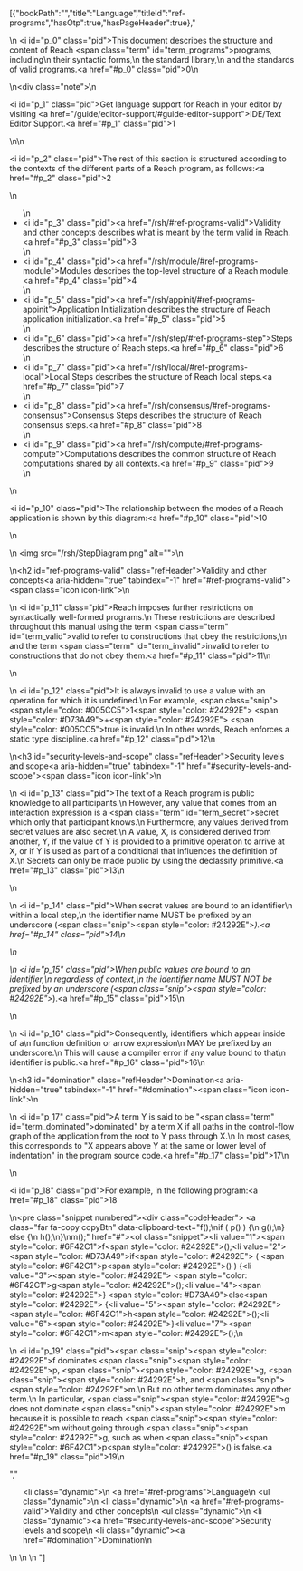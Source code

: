 [{"bookPath":"","title":"Language","titleId":"ref-programs","hasOtp":true,"hasPageHeader":true},"<p>\n  <i id=\"p_0\" class=\"pid\"></i>This document describes the structure and content of Reach <span class=\"term\" id=\"term_programs\">programs</span>, including\n  their syntactic forms,\n  the standard library,\n  and the standards of valid programs.<a href=\"#p_0\" class=\"pid\">0</a>\n</p>\n<div class=\"note\">\n  <p><i id=\"p_1\" class=\"pid\"></i>Get language support for Reach in your editor by visiting <a href=\"/guide/editor-support/#guide-editor-support\">IDE/Text Editor Support</a>.<a href=\"#p_1\" class=\"pid\">1</a></p>\n</div>\n<p><i id=\"p_2\" class=\"pid\"></i>The rest of this section is structured according to the contexts of the different parts of a Reach program, as follows:<a href=\"#p_2\" class=\"pid\">2</a></p>\n<ul>\n  <li><i id=\"p_3\" class=\"pid\"></i><a href=\"/rsh/#ref-programs-valid\">Validity and other concepts</a> describes what is meant by the term valid in Reach.<a href=\"#p_3\" class=\"pid\">3</a></li>\n  <li><i id=\"p_4\" class=\"pid\"></i><a href=\"/rsh/module/#ref-programs-module\">Modules</a> describes the top-level structure of a Reach module.<a href=\"#p_4\" class=\"pid\">4</a></li>\n  <li><i id=\"p_5\" class=\"pid\"></i><a href=\"/rsh/appinit/#ref-programs-appinit\">Application Initialization</a> describes the structure of Reach application initialization.<a href=\"#p_5\" class=\"pid\">5</a></li>\n  <li><i id=\"p_6\" class=\"pid\"></i><a href=\"/rsh/step/#ref-programs-step\">Steps</a> describes the structure of Reach steps.<a href=\"#p_6\" class=\"pid\">6</a></li>\n  <li><i id=\"p_7\" class=\"pid\"></i><a href=\"/rsh/local/#ref-programs-local\">Local Steps</a> describes the structure of Reach local steps.<a href=\"#p_7\" class=\"pid\">7</a></li>\n  <li><i id=\"p_8\" class=\"pid\"></i><a href=\"/rsh/consensus/#ref-programs-consensus\">Consensus Steps</a> describes the structure of Reach consensus steps.<a href=\"#p_8\" class=\"pid\">8</a></li>\n  <li><i id=\"p_9\" class=\"pid\"></i><a href=\"/rsh/compute/#ref-programs-compute\">Computations</a> describes the common structure of Reach computations shared by all contexts.<a href=\"#p_9\" class=\"pid\">9</a></li>\n</ul>\n<p><i id=\"p_10\" class=\"pid\"></i>The relationship between the modes of a Reach application is shown by this diagram:<a href=\"#p_10\" class=\"pid\">10</a></p>\n<p>\n  <img src=\"/rsh/StepDiagram.png\" alt=\"\">\n</p>\n<h2 id=\"ref-programs-valid\" class=\"refHeader\">Validity and other concepts<a aria-hidden=\"true\" tabindex=\"-1\" href=\"#ref-programs-valid\"><span class=\"icon icon-link\"></span></a></h2>\n<p>\n  <i id=\"p_11\" class=\"pid\"></i>Reach imposes further restrictions on syntactically well-formed programs.\n  These restrictions are described throughout this manual using the term <span class=\"term\" id=\"term_valid\">valid</span> to refer to constructions that obey the restrictions,\n  and the term <span class=\"term\" id=\"term_invalid\">invalid</span> to refer to constructions that do not obey them.<a href=\"#p_11\" class=\"pid\">11</a>\n</p>\n<p>\n  <i id=\"p_12\" class=\"pid\"></i>It is always invalid to use a value with an operation for which it is undefined.\n  For example, <span class=\"snip\"><span style=\"color: #005CC5\">1</span><span style=\"color: #24292E\"> </span><span style=\"color: #D73A49\">+</span><span style=\"color: #24292E\"> </span><span style=\"color: #005CC5\">true</span></span> is invalid.\n  In other words, Reach enforces a static type discipline.<a href=\"#p_12\" class=\"pid\">12</a>\n</p>\n<h3 id=\"security-levels-and-scope\" class=\"refHeader\">Security levels and scope<a aria-hidden=\"true\" tabindex=\"-1\" href=\"#security-levels-and-scope\"><span class=\"icon icon-link\"></span></a></h3>\n<p>\n  <i id=\"p_13\" class=\"pid\"></i>The text of a Reach program is public knowledge to all participants.\n  However, any value that comes from an interaction expression is a <span class=\"term\" id=\"term_secret\">secret</span> which only that participant knows.\n  Furthermore, any values derived from secret values are also secret.\n  A value, X, is considered derived from another, Y, if the value of Y is provided to a primitive operation to arrive at X, or if Y is used as part of a conditional that influences the definition of X.\n  Secrets can only be made public by using the declassify primitive.<a href=\"#p_13\" class=\"pid\">13</a>\n</p>\n<p>\n  <i id=\"p_14\" class=\"pid\"></i>When secret values are bound to an identifier\n  within a local step,\n  the identifier name MUST be prefixed by an underscore (<span class=\"snip\"><span style=\"color: #24292E\">_</span></span>).<a href=\"#p_14\" class=\"pid\">14</a>\n</p>\n<p>\n  <i id=\"p_15\" class=\"pid\"></i>When public values are bound to an identifier,\n  regardless of context,\n  the identifier name MUST NOT be prefixed by an underscore (<span class=\"snip\"><span style=\"color: #24292E\">_</span></span>).<a href=\"#p_15\" class=\"pid\">15</a>\n</p>\n<p>\n  <i id=\"p_16\" class=\"pid\"></i>Consequently, identifiers which appear inside of a\n  function definition or arrow expression\n  MAY be prefixed by an underscore.\n  This will cause a compiler error if any value bound to that\n  identifier is public.<a href=\"#p_16\" class=\"pid\">16</a>\n</p>\n<h3 id=\"domination\" class=\"refHeader\">Domination<a aria-hidden=\"true\" tabindex=\"-1\" href=\"#domination\"><span class=\"icon icon-link\"></span></a></h3>\n<p>\n  <i id=\"p_17\" class=\"pid\"></i>A term Y is said to be \"<span class=\"term\" id=\"term_dominated\">dominated</span>\" by a term X if all paths in the control-flow graph of the application from the root to Y pass through X.\n  In most cases, this corresponds to \"X appears above Y at the same or lower level of indentation\" in the program source code.<a href=\"#p_17\" class=\"pid\">17</a>\n</p>\n<p><i id=\"p_18\" class=\"pid\"></i>For example, in the following program:<a href=\"#p_18\" class=\"pid\">18</a></p>\n<pre class=\"snippet numbered\"><div class=\"codeHeader\">&nbsp;<a class=\"far fa-copy copyBtn\" data-clipboard-text=\"f();\nif ( p() ) {\n g();\n} else {\n h();\n}\nm();\" href=\"#\"></a></div><ol class=\"snippet\"><li value=\"1\"><span style=\"color: #6F42C1\">f</span><span style=\"color: #24292E\">();</span></li><li value=\"2\"><span style=\"color: #D73A49\">if</span><span style=\"color: #24292E\"> ( </span><span style=\"color: #6F42C1\">p</span><span style=\"color: #24292E\">() ) {</span></li><li value=\"3\"><span style=\"color: #24292E\"> </span><span style=\"color: #6F42C1\">g</span><span style=\"color: #24292E\">();</span></li><li value=\"4\"><span style=\"color: #24292E\">} </span><span style=\"color: #D73A49\">else</span><span style=\"color: #24292E\"> {</span></li><li value=\"5\"><span style=\"color: #24292E\"> </span><span style=\"color: #6F42C1\">h</span><span style=\"color: #24292E\">();</span></li><li value=\"6\"><span style=\"color: #24292E\">}</span></li><li value=\"7\"><span style=\"color: #6F42C1\">m</span><span style=\"color: #24292E\">();</span></li></ol></pre>\n<p>\n  <i id=\"p_19\" class=\"pid\"></i><span class=\"snip\"><span style=\"color: #24292E\">f</span></span> dominates <span class=\"snip\"><span style=\"color: #24292E\">p</span></span>, <span class=\"snip\"><span style=\"color: #24292E\">g</span></span>, <span class=\"snip\"><span style=\"color: #24292E\">h</span></span>, and <span class=\"snip\"><span style=\"color: #24292E\">m</span></span>.\n  But no other term dominates any other term.\n  In particular, <span class=\"snip\"><span style=\"color: #24292E\">g</span></span> does not dominate <span class=\"snip\"><span style=\"color: #24292E\">m</span></span> because it is possible to reach <span class=\"snip\"><span style=\"color: #24292E\">m</span></span> without going through <span class=\"snip\"><span style=\"color: #24292E\">g</span></span>, such as when <span class=\"snip\"><span style=\"color: #6F42C1\">p</span><span style=\"color: #24292E\">()</span></span> is false.<a href=\"#p_19\" class=\"pid\">19</a>\n</p>","<ul><li class=\"dynamic\">\n    <a href=\"#ref-programs\">Language</a>\n    <ul class=\"dynamic\">\n      <li class=\"dynamic\">\n        <a href=\"#ref-programs-valid\">Validity and other concepts</a>\n        <ul class=\"dynamic\">\n          <li class=\"dynamic\"><a href=\"#security-levels-and-scope\">Security levels and scope</a></li>\n          <li class=\"dynamic\"><a href=\"#domination\">Domination</a></li>\n        </ul>\n      </li>\n    </ul>\n  </li></ul>"]